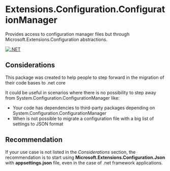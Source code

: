 # Extensions.Configuration.ConfigurationManager
Provides access to configuration manager files but through Microsoft.Extensions.Configuration abstractions.

[![.NET](https://github.com/ecordovas/Extensions.Configuration.ConfigurationManager/actions/workflows/dotnet.yml/badge.svg)](https://github.com/ecordovas/Extensions.Configuration.ConfigurationManager/actions/workflows/dotnet.yml)

## Considerations

This package was created to help people to step forward in the migration of their code bases to .net core

It could be useful in scenarios where there is no possibility to step away from System.Configuration.ConfigurationManager like:

* Your code has dependencies to third-party packages depending on System.Configuration.ConfigurationManager
* When is not possible to migrate a configuration file with a big list of settings to JSON format

## Recommendation

If your use case is not listed in the _Considerations_ section, the recommendation is to start using **Microsoft.Extensions.Configuration.Json** with **appsettings.json** file, even in the case of .net framework applications.
